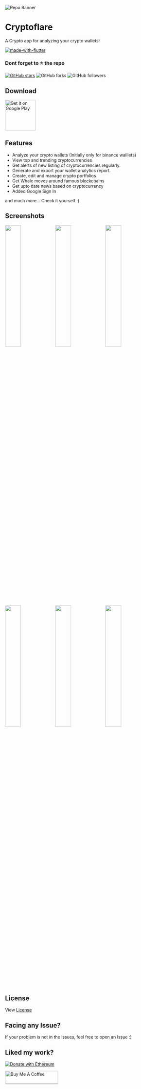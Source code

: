 ![Repo Banner](https://user-images.githubusercontent.com/64122408/152514836-6cb268ad-54ae-403e-9aa6-cb0315c524b6.png)



# Cryptoflare

A Crypto app for analyzing your crypto wallets!

[![made-with-flutter](https://img.shields.io/badge/Made%20with-Flutter-1f425f.svg)](https://flutter.dev/)

### Dont forget to :star: the repo

[![GitHub stars](https://img.shields.io/github/stars/Sangwan5688/BlackHole.svg?style=social&label=Star)](https://github.com//Sangwan5688/BlackHole) ![GitHub forks](https://img.shields.io/github/forks/Sangwan5688/BlackHole.svg?style=social&label=Forks) ![GitHub followers](https://img.shields.io/github/followers/Sangwan5688.svg?style=social&label=Follow)

## Download

[<img alt='Get it on Google Play' src='https://play.google.com/intl/en_us/badges/static/images/badges/en_badge_web_generic.png' height=100/>](https://play.google.com/store/apps/details?id=com.cryptoflare.app)

## Features

* Analyze your crypto wallets (Initially only for binance walllets)
* View top and trending cryptocurrencies
* Get alerts of new listing of cryptocurrencies regularly.  
* Generate and export your wallet analytics report.
* Create, edit and manage crypto portfolios
* Get Whale moves around famous blockchains
* Get upto date news based on cryptocurrency
* Added Google Sign In

and much more...
Check it yourself :)

## Screenshots
<img src="https://user-images.githubusercontent.com/64122408/152518100-0b5e4d48-5023-460f-b386-20e655b20d66.png" width="32%"> <img src="https://user-images.githubusercontent.com/64122408/152518704-4e9a7bb1-5684-4222-b11c-fe0be543242c.png" width="32%"> <img src="https://user-images.githubusercontent.com/64122408/152518898-6ed9017a-f00f-436b-8763-a883046e917a.png" width="32%"> <img src="https://user-images.githubusercontent.com/64122408/152523467-d4874329-0569-4cd9-a54e-05efb7910dc3.png" width="32%"> <img src="https://user-images.githubusercontent.com/64122408/152523558-7d4c8b49-ee6e-4bcc-981b-16b6dddcc2cf.png" width="32%"> <img src="https://user-images.githubusercontent.com/64122408/152523630-70765b20-ffdc-4825-b2be-607bb5691585.png" width="32%">

## License

View [License]('https://pages.flycricket.io/cryptoflare/terms.html')

## Facing any Issue?

If your problem is not in the issues, feel free to open an Issue :)

## Liked my work?

[![Donate with Ethereum](https://en.cryptobadges.io/badge/big/0x11B239Bc6Ce41e58aF2BeCC8e57CC73Cc8b51614)](https://en.cryptobadges.io/donate/0x11B239Bc6Ce41e58aF2BeCC8e57CC73Cc8b51614)
<br/>

<a href="https://www.buymeacoffee.com/karthikraja01" target="_blank"><img src="https://www.buymeacoffee.com/assets/img/custom_images/orange_img.png" alt="Buy Me A Coffee" style="height: 41px !important;width: 174px !important;box-shadow: 0px 3px 2px 0px rgba(190, 190, 190, 0.5) !important;-webkit-box-shadow: 0px 3px 2px 0px rgba(190, 190, 190, 0.5) !important;" ></a>
